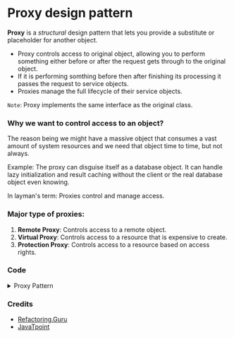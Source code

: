 # Proxy design pattern

**Proxy** is a *structural* design pattern that lets you provide a substitute or placeholder for another object. 
* Proxy controls access to original object, allowing you to perform something either before or after the request gets through to the original object.
* If it is performing somthing before then after finishing its processing it passes the request to service objects.
* Proxies manage the full lifecycle of their service objects.

`Note`: Proxy implements the same interface as the original class.

### Why we want to control access to an object?
The reason being we might have a massive object that consumes a vast amount of system resources and we need that object time to time, but not always.

Example: The proxy can disguise itself as a database object. It can handle lazy initialization and result caching without the client or the real database object even knowing.

In layman's term: Proxies control and manage access.

### Major type of proxies:
1. **Remote Proxy**: Controls access to a remote object.
2. **Virtual Proxy**: Controls access to a resource that is expensive to create.
3. **Protection Proxy**: Controls access to a resource based on access rights.


### Code

<details><summary>Proxy Pattern</summary>

`User.java`
```java
public class User {
    private String name;
    private String username;
    private int role;

    public User (String name, String username, int role) {
        System.out.println("Signup and logging... user " + name + "\n");
        this.name = name;
        this.username = username;
        this.role = role;
    }

    int getRole() {
        return role;
    }

    String getUsername() {
        return username;
    }
}
```

`OfficeInternetAccess.java`
```java
public interface OfficeInternetAccess {
    public void grantInternetAccess();
}
```

`RealInternetAccess.java`
```java
public class RealInternetAccess implements OfficeInternetAccess {
    private User user;

    public RealInternetAccess(User user) {
        this.user = user;
    }

    @Override
    public void grantInternetAccess() {
        System.out.println("Internet Access granted for employee with username: " + user.getUsername());
    }
}

```

`ProxyInternetAccess.java`
```java
public class ProxyInternetAccess implements OfficeInternetAccess {
    private User user;
    private RealInternetAccess realInternetAccess;

    public ProxyInternetAccess(User user) {
        this.user = user;
    }

    @Override
    public void grantInternetAccess() {
        if (user.getRole() > 4) {
            realInternetAccess = new RealInternetAccess(user);
            realInternetAccess.grantInternetAccess();
        } else {
            System.out.println("No internet access to use under level role befow 4");
        }
    }
}
```

`ClientCode.java`
```java
        User user = new User("Ash Ketchum", "ash", 6);
        OfficeInternetAccess access = new ProxyInternetAccess(user);
        access.grantInternetAccess();

        User user2 = new User("Misty", "misty", 3);
        OfficeInternetAccess access2 = new ProxyInternetAccess(user2);
        access2.grantInternetAccess();
```

`Output`
```
Signup and logging... user Ash Ketchum
Internet Access granted for employee with username: ash

Signup and logging... user Misty
No internet access to use under level role befow 4
```

</details>


### Credits
- [Refactoring.Guru](https://refactoring.guru/)
- [JavaTpoint](https://www.javatpoint.com/proxy-pattern)

